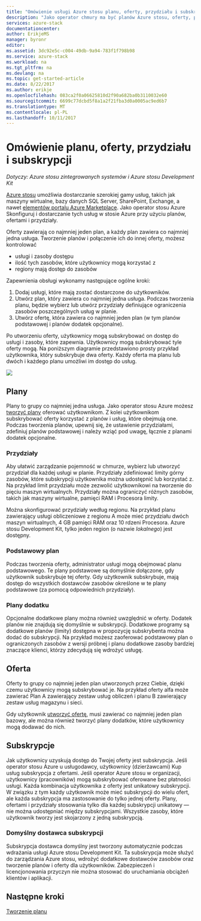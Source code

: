 ```yaml
---
title: "Omówienie usługi Azure stosu planu, oferty, przydziału i subskrypcji | Dokumentacja firmy Microsoft"
description: "Jako operator chmury ma być planów Azure stosu, oferty, przydziały i subskrypcje."
services: azure-stack
documentationcenter: 
author: ErikjeMS
manager: byronr
editor: 
ms.assetid: 3dc92e5c-c004-49db-9a94-783f1f798b98
ms.service: azure-stack
ms.workload: na
ms.tgt_pltfrm: na
ms.devlang: na
ms.topic: get-started-article
ms.date: 8/22/2017
ms.author: erikje
ms.openlocfilehash: 083ca2f0a06625810d2f90a682ba0b3110032e60
ms.sourcegitcommit: 6699c77dcbd5f8a1a2f21fba3d0a0005ac9ed6b7
ms.translationtype: MT
ms.contentlocale: pl-PL
ms.lasthandoff: 10/11/2017
---
```

# <a name="plan-offer-quota-and-subscription-overview"></a>Omówienie planu, oferty, przydziału i subskrypcji

*Dotyczy: Azure stosu zintegrowanych systemów i Azure stosu Development Kit*

[Azure stosu](azure-stack-poc.md) umożliwia dostarczanie szerokiej gamy usług, takich jak maszyny wirtualne, bazy danych SQL Server, SharePoint, Exchange, a nawet [elementów portalu Azure Marketplace](azure-stack-marketplace-azure-items.md). Jako operator stosu Azure Skonfiguruj i dostarczanie tych usług w stosie Azure przy użyciu planów, ofertami i przydziały.

Oferty zawierają co najmniej jeden plan, a każdy plan zawiera co najmniej jedna usługa. Tworzenie planów i połączenie ich do innej oferty, możesz kontrolować
- usługi i zasoby dostępu
- ilość tych zasobów, które użytkownicy mogą korzystać z
- regiony mają dostęp do zasobów

Zapewnienia obsługi wykonamy następujące ogólne kroki:

1. Dodaj usługi, które mają zostać dostarczone do użytkowników.
2. Utwórz plan, który zawiera co najmniej jedna usługa. Podczas tworzenia planu, będzie wybierz lub utwórz przydziały definiujące ograniczenia zasobów poszczególnych usług w planie.
3. Utwórz ofertę, która zawiera co najmniej jeden plan (w tym planów podstawowej i planów dodatek opcjonalne).

Po utworzeniu oferty, użytkownicy mogą subskrybować on dostęp do usługi i zasoby, które zapewnia. Użytkownicy mogą subskrybować tyle oferty mogą. Na poniższym diagramie przedstawiono prosty przykład użytkownika, który subskrybuje dwa oferty. Każdy oferta ma planu lub dwóch i każdego planu umożliwi im dostęp do usług.

![](media/azure-stack-key-features/image4.png)

## <a name="plans"></a>Plany

Plany to grupy co najmniej jedna usługa. Jako operator stosu Azure możesz [tworzyć plany](azure-stack-create-plan.md) oferować użytkownikom. Z kolei użytkownikom subskrybować oferty korzystać z planów i usług, które obejmują one. Podczas tworzenia planów, upewnij się, że ustawienie przydziałami, zdefiniuj planów podstawowej i należy wziąć pod uwagę, łącznie z planami dodatek opcjonalne.

### <a name="quotas"></a>Przydziały

Aby ułatwić zarządzanie pojemność w chmurze, wybierz lub utworzyć przydział dla każdej usługi w planie. Przydziały zdefiniować limity górny zasobów, które subskrypcji użytkownika można udostępnić lub korzystać z. Na przykład limit przydziału może zezwolić użytkownikowi na tworzenie do pięciu maszyn wirtualnych. Przydziały można ograniczyć różnych zasobów, takich jak maszyny wirtualne, pamięci RAM i Procesora limity.

Można skonfigurować przydziały według regionu. Na przykład planu zawierający usługi obliczeniowe z regionu A może mieć przydziału dwóch maszyn wirtualnych, 4 GB pamięci RAM oraz 10 rdzeni Procesora. Azure stosu Development Kit, tylko jeden region (o nazwie *lokalnego*) jest dostępny.

### <a name="base-plan"></a>Podstawowy plan

Podczas tworzenia oferty, administrator usługi mogą obejmować planu podstawowego. Te plany podstawowe są domyślnie dołączone, gdy użytkownik subskrybuje tej oferty. Gdy użytkownik subskrybuje, mają dostęp do wszystkich dostawców zasobów określone w te plany podstawowe (za pomocą odpowiednich przydziały).

### <a name="add-on-plans"></a>Plany dodatku

Opcjonalne dodatkowe plany można również uwzględnić w oferty. Dodatek planów nie znajdują się domyślnie w subskrypcji. Dodatkowe programy są dodatkowe planów (limity) dostępna w propozycję subskrybenta można dodać do subskrypcji. Na przykład możesz zaoferować podstawowy plan o ograniczonych zasobów z wersji próbnej i planu dodatkowe zasoby bardziej znaczące klienci, którzy zdecydują się wdrożyć usługę.

## <a name="offers"></a>Oferta

Oferty to grupy co najmniej jeden plan utworzonych przez Ciebie, dzięki czemu użytkownicy mogą subskrybować je. Na przykład oferty alfa może zawierać Plan A zawierający zestaw usług obliczeń i planu B zawierający zestaw usług magazynu i sieci. 

Gdy użytkownik [utworzyć ofertę](azure-stack-create-offer.md), musi zawierać co najmniej jeden plan bazowy, ale można również tworzyć plany dodatków, które użytkownicy mogą dodawać do nich.


## <a name="subscriptions"></a>Subskrypcje

Jak użytkownicy uzyskują dostęp do Twojej oferty jest subskrypcja. Jeśli operator stosu Azure u usługodawcy, użytkownicy (dzierżawcami) Kup usług subskrypcja z ofertami. Jeśli operator Azure stosu w organizacji, użytkownicy (pracowników) mogą subskrybować oferowane bez płatności usługi. Każda kombinacja użytkownika z oferty jest unikatowy subskrypcji. W związku z tym każdy użytkownik może mieć subskrypcji do wielu ofert, ale każda subskrypcja ma zastosowanie do tylko jednej oferty. Plany, ofertami i przydziały stosowania tylko dla każdej subskrypcji unikatowy — nie można udostępniać między subskrypcjami. Wszystkie zasoby, które użytkownik tworzy jest skojarzony z jedną subskrypcją.


### <a name="default-provider-subscription"></a>Domyślny dostawca subskrypcji

Subskrypcja dostawca domyślny jest tworzony automatycznie podczas wdrażania usługi Azure stosu Development Kit. Ta subskrypcja może służyć do zarządzania Azure stosu, wdrożyć dodatkowe dostawców zasobów oraz tworzenie planów i oferty dla użytkowników. Zabezpieczeń i licencjonowania przyczyn nie można stosować do uruchamiania obciążeń klientów i aplikacji. 

## <a name="next-steps"></a>Następne kroki

[Tworzenie planu](azure-stack-create-plan.md)
